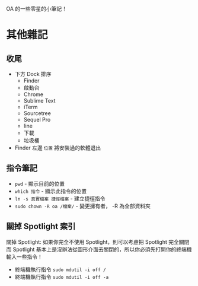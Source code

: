 OA 的一些零星的小筆記！

# 其他雜記

## 收尾
* 下方 Dock 排序
  * Finder
  * 啟動台
  * Chrome
  * Sublime Text
  * iTerm
  * Sourcetree
  * Sequel Pro
  * line
  * 下載
  * 垃圾桶
* Finder 左邊 `位置` 將安裝過的軟體退出


## 指令筆記
* `pwd` - 顯示目前的位置
* `which 指令` - 顯示此指令的位置
* `ln -s 真實檔案 捷徑檔案` - 建立捷徑指令
* `sudo chown -R oa /檔案/` - 變更擁有者， -R 為全部資料夾

## 關掉 Spotlight 索引
關掉 Spotlight: 如果你完全不使用 Spotlight，則可以考慮把 Spotlight 完全關閉  
而 Spotlight 基本上是沒辦法從圖形介面去關閉的，所以你必須先打開你的終端機輸入一些指令！

* 終端機執行指令 `sudo mdutil -i off /`
* 終端機執行指令 `sudo mdutil -i off -a`
